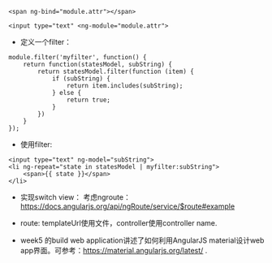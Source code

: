 
```
<span ng-bind="module.attr"></span>

<input type="text" <ng-module="module.attr">
```

+ 定义一个filter：
```
module.filter('myfilter', function() {
    return function(statesModel, subString) {
        return statesModel.filter(function (item) {
            if (subString) {
                return item.includes(subString);
            } else {
                return true;
            }
        })
    }
});
```

+ 使用filter:
```
<input type="text" ng-model="subString">
<li ng-repeat="state in statesModel | myfilter:subString">
    <span>{{ state }}</span>
</li>
```

+ 实现switch view：
  考虑ngroute：https://docs.angularjs.org/api/ngRoute/service/$route#example

+ route:
  templateUrl使用文件，controller使用controller name. 

+ week5 的build web application讲述了如何利用AngularJS material设计web app界面。可参考：https://material.angularjs.org/latest/ .
